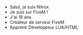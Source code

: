 - Salut, je suis Nitrox
- Je suis sur FiveM !
- J'ai 18 ans
- Créateur de serveur FiveM
- Apprenti Développeur LUA/HTML
